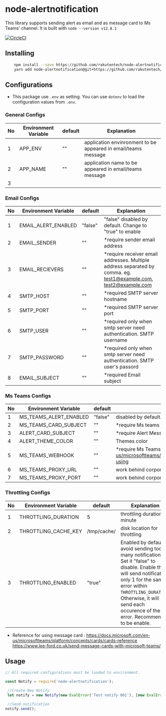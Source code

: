 # node-alertnotification

This library supports sending alert as email and as message card to Ms Teams' channel. It is built with `node --version v12.8.1`

[![CircleCI](https://circleci.com/gh/rakutentech/node-alertnotification/tree/master.svg?style=svg)](https://circleci.com/gh/rakutentech/node-alertnotification/tree/master)

## Installing

```bash
    npm install --save https://github.com/rakutentech/node-alertnotification#1.0.1
    yarn add node-alertnotification@git+https://github.com/rakutentech/node-alertnotification#1.0.1
```

## Configurations

* This package use `.env` as setting. You can use `dotenv` to load the configuration values from `.env`.

### General Configs

|No   |Environment Variable    |default   |Explanation   |
|---|---|---|---|
|1   |APP_ENV   | "" | application envinronment to be appeared in email/teams message     |
|2   |APP_NAME   | ""  | application name to be appeared in email/teams message   |
|3   |   |   |   |

### Email Configs

|No   |Environment Variable    |default       |Explanation   |
|---|---|---|---|
|1   |EMAIL_ALERT_ENABLED   |"false"    |"false" disabled by default. Change to "true" to enable     |
|2   |EMAIL_SENDER   |""   | *require sender email address   |
|3   |EMAIL_RECIEVERS   | ""  | *require receiver email addresses. Multiple address separated by comma. eg. test1@example.com, test2@example.com   |
|4   |SMTP_HOST   |""  | *required SMTP server hostname   |
|5   |SMTP_PORT   |"" | *required SMTP server port  |
|6   |SMTP_USER   |""   | *required only when smtp server need authentication. SMTP username   |
|7   |SMTP_PASSWORD   |""   |*required only when smtp server need authentication. SMTP user's passord   |
8    |EMAIL_SUBJECT|""|*required Email subject|

### Ms Teams Configs

|No   |Environment Variable    |default   |Explanation   |
|---|---|---|---|
|1   |MS_TEAMS_ALERT_ENABLED   |  "false" |  disabled by default. Change to "true" to enable   |
|2   |MS_TEAMS_CARD_SUBJECT   |""   | *require Ms teams card subject  |
|3   |ALERT_CARD_SUBJECT   |""   | *require Alert MessageCard subject   |
|4   |ALERT_THEME_COLOR   |""   |Themes color   |
|5   |MS_TEAMS_WEBHOOK   |""   |*require Ms Teams webhook. <https://docs.microsoft.com/en-us/microsoftteams/platform/concepts/connectors/connectors-using> |
|6   |MS_TEAMS_PROXY_URL   |""   |work behind corporate proxy   |
|7   |MS_TEAMS_PROXY_PORT   |""   |work behind corporate proxy   |

### Throttling Configs

|No   |Environment Variable    |default   |Explanation   |
|---|---|---|---|
|1   |THROTTLING_DURATION   | 5 | throttling duration in minute     |
|2   |THROTTLING_CACHE_KEY   | /tmp/cache/  | disk location for throttling    |
|3   |THROTTLING_ENABLED  | "true"  | Enabled by default to avoid sending too many notification. Set it "false" to disable. Enable this it will send notification only 1 for the same error within `THROTTLING_DURATION`. Otherwise, it will send each occurence of the error. Recommended to be enable. |

* Reference for using message card :
<https://docs.microsoft.com/en-us/microsoftteams/platform/concepts/cards/cards-reference>
<https://www.lee-ford.co.uk/send-message-cards-with-microsoft-teams/>

## Usage

```javascript
// All required configurations must be loaded to environment.

const Notify = require('node-alertnotification');

 //Create New Notify
 let notify = new Notify(new EvalError('Test notify 001'), [new EvalError('Test notify 001'), new EvalError('Test notify 002')])

 //Send notification
notify.send();

```
